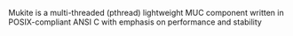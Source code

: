 Mukite is a multi-threaded (pthread) lightweight MUC component written in POSIX-compliant ANSI C with emphasis on performance and stability
